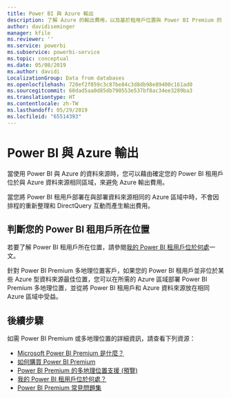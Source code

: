 ```yaml
---
title: Power BI 與 Azure 輸出
description: 了解 Azure 的輸出費用，以及基於租用戶位置與 Power BI Premium 的 Power BI
author: davidiseminger
manager: kfile
ms.reviewer: ''
ms.service: powerbi
ms.subservice: powerbi-service
ms.topic: conceptual
ms.date: 05/08/2019
ms.author: davidi
LocalizationGroup: Data from databases
ms.openlocfilehash: 720ef2f059c3c87be84c3d8db98e89400c161ad0
ms.sourcegitcommit: 60dad5aa0d85db790553e537bf8ac34ee3289ba3
ms.translationtype: HT
ms.contentlocale: zh-TW
ms.lasthandoff: 05/29/2019
ms.locfileid: "65514393"
---
```

# <a name="power-bi-and-azure-egress"></a>Power BI 與 Azure 輸出

當使用 Power BI 與 Azure 的資料來源時，您可以藉由確定您的 Power BI 租用戶位於與 Azure 資料來源相同區域，來避免 Azure 輸出費用。

當您將 Power BI 租用戶部署在與部署資料來源相同的 Azure 區域中時，不會因排程的重新整理和 DirectQuery 互動而產生輸出費用。 

## <a name="determining-where-your-power-bi-tenant-is-located"></a>判斷您的 Power BI 租用戶所在位置

若要了解 Power BI 租用戶所在位置，請參閱[我的 Power BI 租用戶位於何處](service-admin-where-is-my-tenant-located.md)一文。

針對 Power BI Premium 多地理位置客戶，如果您的 Power BI 租用戶並非位於某些 Azure 型資料來源最佳位置，您可以在所需的 Azure 區域部署 Power BI Premium 多地理位置，並從將 Power BI 租用戶和 Azure 資料來源放在相同 Azure 區域中受益。

## <a name="next-steps"></a>後續步驟

如需 Power BI Premium 或多地理位置的詳細資訊，請查看下列資源：

* [Microsoft Power BI Premium 是什麼？](service-premium-what-is.md)
* [如何購買 Power BI Premium](service-admin-premium-purchase.md)
* [Power BI Premium 的多地理位置支援 (預覽)](service-admin-premium-multi-geo.md)
* [我的 Power BI 租用戶位於何處？](service-admin-where-is-my-tenant-located.md)
* [Power BI Premium 常見問題集](service-premium-faq.md)


